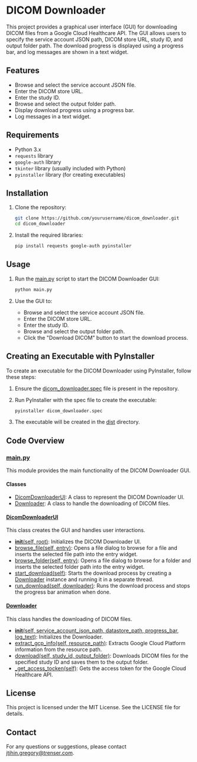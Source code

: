 # DICOM Downloader

This project provides a graphical user interface (GUI) for downloading DICOM files from a Google Cloud Healthcare API. The GUI allows users to specify the service account JSON path, DICOM store URL, study ID, and output folder path. The download progress is displayed using a progress bar, and log messages are shown in a text widget.

## Features

- Browse and select the service account JSON file.
- Enter the DICOM store URL.
- Enter the study ID.
- Browse and select the output folder path.
- Display download progress using a progress bar.
- Log messages in a text widget.

## Requirements

- Python 3.x
- `requests` library
- `google-auth` library
- `tkinter` library (usually included with Python)
- `pyinstaller` library (for creating executables)

## Installation

1. Clone the repository:

    ```sh
    git clone https://github.com/yourusername/dicom_downloader.git
    cd dicom_downloader
    ```

2. Install the required libraries:

    ```sh
    pip install requests google-auth pyinstaller
    ```

## Usage

1. Run the [main.py](http://_vscodecontentref_/1) script to start the DICOM Downloader GUI:

    ```sh
    python main.py
    ```

2. Use the GUI to:
    - Browse and select the service account JSON file.
    - Enter the DICOM store URL.
    - Enter the study ID.
    - Browse and select the output folder path.
    - Click the "Download DICOM" button to start the download process.

## Creating an Executable with PyInstaller

To create an executable for the DICOM Downloader using PyInstaller, follow these steps:

1. Ensure the [dicom_downloader.spec](http://_vscodecontentref_/2) file is present in the repository.

2. Run PyInstaller with the spec file to create the executable:

    ```sh
    pyinstaller dicom_downloader.spec
    ```

3. The executable will be created in the [dist](http://_vscodecontentref_/3) directory.

## Code Overview

### [main.py](http://_vscodecontentref_/4)

This module provides the main functionality of the DICOM Downloader GUI.

#### Classes

- [DicomDownloaderUI](http://_vscodecontentref_/5): A class to represent the DICOM Downloader UI.
- [Downloader](http://_vscodecontentref_/6): A class to handle the downloading of DICOM files.

#### [DicomDownloaderUI](http://_vscodecontentref_/7)

This class creates the GUI and handles user interactions.

- [__init__(self, root)](http://_vscodecontentref_/8): Initializes the DICOM Downloader UI.
- [browse_file(self, entry)](http://_vscodecontentref_/9): Opens a file dialog to browse for a file and inserts the selected file path into the entry widget.
- [browse_folder(self, entry)](http://_vscodecontentref_/10): Opens a file dialog to browse for a folder and inserts the selected folder path into the entry widget.
- [start_download(self)](http://_vscodecontentref_/11): Starts the download process by creating a [Downloader](http://_vscodecontentref_/12) instance and running it in a separate thread.
- [run_download(self, downloader)](http://_vscodecontentref_/13): Runs the download process and stops the progress bar animation when done.

#### [Downloader](http://_vscodecontentref_/14)

This class handles the downloading of DICOM files.

- [__init__(self, service_account_json_path, datastore_path, progress_bar, log_text)](http://_vscodecontentref_/15): Initializes the Downloader.
- [extract_gcp_info(self, resource_path)](http://_vscodecontentref_/16): Extracts Google Cloud Platform information from the resource path.
- [download(self, study_id, output_folder)](http://_vscodecontentref_/17): Downloads DICOM files for the specified study ID and saves them to the output folder.
- [_get_access_tocken(self)](http://_vscodecontentref_/18): Gets the access token for the Google Cloud Healthcare API.

## License

This project is licensed under the MIT License. See the LICENSE file for details.

## Contact

For any questions or suggestions, please contact jtihin.gregory@trenser.com.